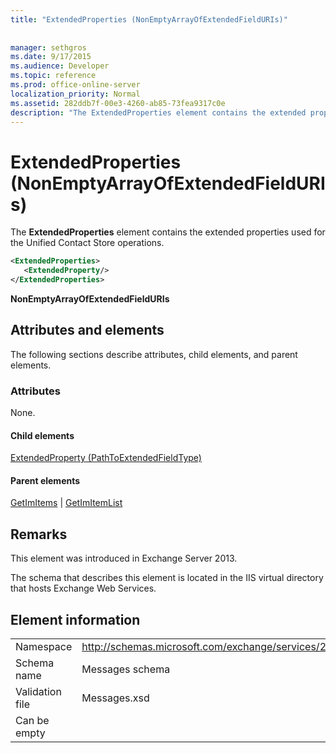 ```yaml
---
title: "ExtendedProperties (NonEmptyArrayOfExtendedFieldURIs)"
 
 
manager: sethgros
ms.date: 9/17/2015
ms.audience: Developer
ms.topic: reference
ms.prod: office-online-server
localization_priority: Normal
ms.assetid: 282ddb7f-00e3-4260-ab85-73fea9317c0e
description: "The ExtendedProperties element contains the extended properties used for the Unified Contact Store operations."
---
```


# ExtendedProperties (NonEmptyArrayOfExtendedFieldURIs)

The **ExtendedProperties** element contains the extended properties used for the Unified Contact Store operations. 
  
```XML
<ExtendedProperties>
   <ExtendedProperty/>
</ExtendedProperties>
```

 **NonEmptyArrayOfExtendedFieldURIs**
## Attributes and elements

The following sections describe attributes, child elements, and parent elements.
  
### Attributes

None.
  
#### Child elements

[ExtendedProperty (PathToExtendedFieldType)](extendedproperty-pathtoextendedfieldtype.md)
  
#### Parent elements

[GetImItems](getimitems.md) | [GetImItemList](getimitemlist.md)
  
## Remarks

This element was introduced in Exchange Server 2013.
  
The schema that describes this element is located in the IIS virtual directory that hosts Exchange Web Services.
  
## Element information

|||
|:-----|:-----|
|Namespace  <br/> |http://schemas.microsoft.com/exchange/services/2006/messages  <br/> |
|Schema name  <br/> |Messages schema  <br/> |
|Validation file  <br/> |Messages.xsd  <br/> |
|Can be empty  <br/> ||
   

